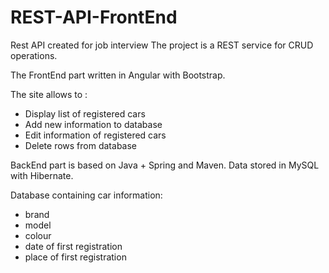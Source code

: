 # REST-API-FrontEnd

Rest API created for job interview
The project is a REST service for CRUD operations. 

The FrontEnd part written in Angular with Bootstrap.

The site allows to :
- Display list of registered cars
- Add new information to database
- Edit information of registered cars
- Delete rows from database


BackEnd part is based on Java + Spring and Maven. Data stored in MySQL with Hibernate.

Database containing car information:
- brand
- model
- colour
- date of first registration
- place of first registration
